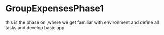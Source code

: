 GroupExpensesPhase1
===================

this is the phase on ,where we get familiar with environment and define all tasks and develop basic app
